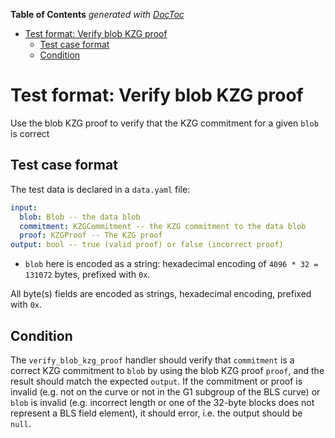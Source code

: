 <!-- START doctoc generated TOC please keep comment here to allow auto update -->
<!-- DON'T EDIT THIS SECTION, INSTEAD RE-RUN doctoc TO UPDATE -->
**Table of Contents**  *generated with [DocToc](https://github.com/thlorenz/doctoc)*

- [Test format: Verify blob KZG proof](#test-format-verify-blob-kzg-proof)
  - [Test case format](#test-case-format)
  - [Condition](#condition)

<!-- END doctoc generated TOC please keep comment here to allow auto update -->

# Test format: Verify blob KZG proof

Use the blob KZG proof to verify that the KZG commitment for a given `blob` is correct

## Test case format

The test data is declared in a `data.yaml` file:

```yaml
input:
  blob: Blob -- the data blob
  commitment: KZGCommitment -- the KZG commitment to the data blob
  proof: KZGProof -- The KZG proof
output: bool -- true (valid proof) or false (incorrect proof)
```

- `blob` here is encoded as a string: hexadecimal encoding of `4096 * 32 = 131072` bytes, prefixed with `0x`.

All byte(s) fields are encoded as strings, hexadecimal encoding, prefixed with `0x`.

## Condition

The `verify_blob_kzg_proof` handler should verify that `commitment` is a correct KZG commitment to `blob` by using the blob KZG proof `proof`, and the result should match the expected `output`. If the commitment or proof is invalid (e.g. not on the curve or not in the G1 subgroup of the BLS curve) or `blob` is invalid (e.g. incorrect length or one of the 32-byte blocks does not represent a BLS field element), it should error, i.e. the output should be `null`.
